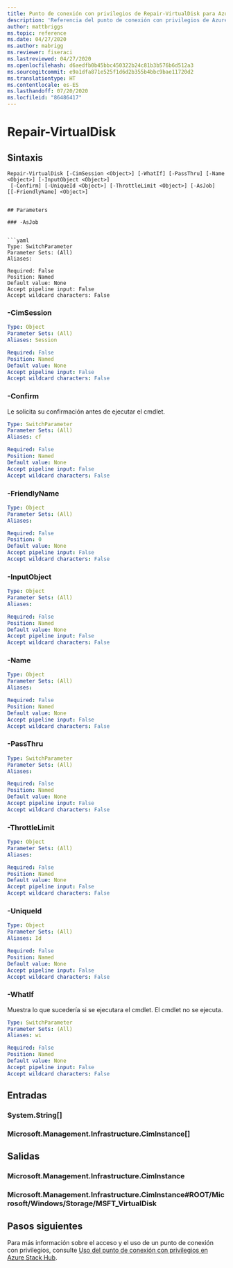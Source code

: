 ```yaml
---
title: Punto de conexión con privilegios de Repair-VirtualDisk para Azure Stack Hub
description: 'Referencia del punto de conexión con privilegios de Azure Stack para PowerShell: Repair-VirtualDisk'
author: mattbriggs
ms.topic: reference
ms.date: 04/27/2020
ms.author: mabrigg
ms.reviewer: fiseraci
ms.lastreviewed: 04/27/2020
ms.openlocfilehash: d6aedfb0b45bbc450322b24c81b3b576b6d512a3
ms.sourcegitcommit: e9a1dfa871e525f1d6d2b355b4bbc9bae11720d2
ms.translationtype: HT
ms.contentlocale: es-ES
ms.lasthandoff: 07/20/2020
ms.locfileid: "86486417"
---
```

# <a name="repair-virtualdisk"></a>Repair-VirtualDisk

## <a name="syntax"></a>Sintaxis

```
Repair-VirtualDisk [-CimSession <Object>] [-WhatIf] [-PassThru] [-Name <Object>] [-InputObject <Object>]
 [-Confirm] [-UniqueId <Object>] [-ThrottleLimit <Object>] [-AsJob] [[-FriendlyName] <Object>]
```
```

## Parameters

### -AsJob


```yaml
Type: SwitchParameter
Parameter Sets: (All)
Aliases:

Required: False
Position: Named
Default value: None
Accept pipeline input: False
Accept wildcard characters: False
```

### <a name="-cimsession"></a>-CimSession
 

```yaml
Type: Object
Parameter Sets: (All)
Aliases: Session

Required: False
Position: Named
Default value: None
Accept pipeline input: False
Accept wildcard characters: False
```

### <a name="-confirm"></a>-Confirm
Le solicita su confirmación antes de ejecutar el cmdlet.

```yaml
Type: SwitchParameter
Parameter Sets: (All)
Aliases: cf

Required: False
Position: Named
Default value: None
Accept pipeline input: False
Accept wildcard characters: False
```

### <a name="-friendlyname"></a>-FriendlyName
 

```yaml
Type: Object
Parameter Sets: (All)
Aliases:

Required: False
Position: 0
Default value: None
Accept pipeline input: False
Accept wildcard characters: False
```

### <a name="-inputobject"></a>-InputObject
 

```yaml
Type: Object
Parameter Sets: (All)
Aliases:

Required: False
Position: Named
Default value: None
Accept pipeline input: False
Accept wildcard characters: False
```

### <a name="-name"></a>-Name
 

```yaml
Type: Object
Parameter Sets: (All)
Aliases:

Required: False
Position: Named
Default value: None
Accept pipeline input: False
Accept wildcard characters: False
```

### <a name="-passthru"></a>-PassThru
 

```yaml
Type: SwitchParameter
Parameter Sets: (All)
Aliases:

Required: False
Position: Named
Default value: None
Accept pipeline input: False
Accept wildcard characters: False
```

### <a name="-throttlelimit"></a>-ThrottleLimit
 

```yaml
Type: Object
Parameter Sets: (All)
Aliases:

Required: False
Position: Named
Default value: None
Accept pipeline input: False
Accept wildcard characters: False
```

### <a name="-uniqueid"></a>-UniqueId
 

```yaml
Type: Object
Parameter Sets: (All)
Aliases: Id

Required: False
Position: Named
Default value: None
Accept pipeline input: False
Accept wildcard characters: False
```

### <a name="-whatif"></a>-WhatIf
Muestra lo que sucedería si se ejecutara el cmdlet.
El cmdlet no se ejecuta.

```yaml
Type: SwitchParameter
Parameter Sets: (All)
Aliases: wi

Required: False
Position: Named
Default value: None
Accept pipeline input: False
Accept wildcard characters: False
```

## <a name="inputs"></a>Entradas

### <a name="systemstring"></a>System.String[]

### <a name="microsoftmanagementinfrastructureciminstance"></a>Microsoft.Management.Infrastructure.CimInstance[]

## <a name="outputs"></a>Salidas

### <a name="microsoftmanagementinfrastructureciminstance"></a>Microsoft.Management.Infrastructure.CimInstance

### <a name="microsoftmanagementinfrastructureciminstancerootmicrosoftwindowsstoragemsft_virtualdisk"></a>Microsoft.Management.Infrastructure.CimInstance#ROOT/Microsoft/Windows/Storage/MSFT_VirtualDisk


## <a name="next-steps"></a>Pasos siguientes

Para más información sobre el acceso y el uso de un punto de conexión con privilegios, consulte [Uso del punto de conexión con privilegios en Azure Stack Hub](../../operator/azure-stack-privileged-endpoint.md).
